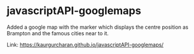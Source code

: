# javascriptAPI-googlemaps

Added a google map with the marker which displays the centre position as Brampton and the famous cities near to it.

Link: https://kaurgurcharan.github.io/javascriptAPI-googlemaps/
